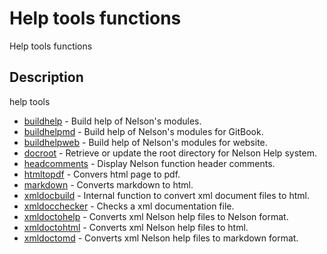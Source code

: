 # Help tools functions

Help tools functions

## Description

help tools

- [buildhelp](buildhelp.md) - Build help of Nelson's modules.
- [buildhelpmd](buildhelpmd.md) - Build help of Nelson's modules for GitBook.
- [buildhelpweb](buildhelpweb.md) - Build help of Nelson's modules for website.
- [docroot](docroot.md) - Retrieve or update the root directory for Nelson Help system.
- [headcomments](headcomments.md) - Display Nelson function header comments.
- [htmltopdf](htmltopdf.md) - Convers html page to pdf.
- [markdown](markdown.md) - Converts markdown to html.
- [xmldocbuild](xmldocbuild.md) - Internal function to convert xml document files to html.
- [xmldocchecker](xmldocchecker.md) - Checks a xml documentation file.
- [xmldoctohelp](xmldoctohelp.md) - Converts xml Nelson help files to Nelson format.
- [xmldoctohtml](xmldoctohtml.md) - Converts xml Nelson help files to html.
- [xmldoctomd](xmldoctomd.md) - Converts xml Nelson help files to markdown format.
